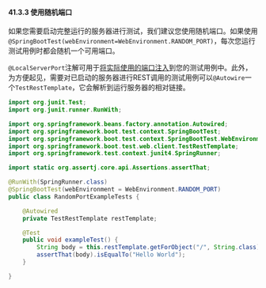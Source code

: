 #### 41.3.3 使用随机端口

如果您需要启动完整运行的服务器进行测试，我们建议您使用随机端口。如果使用`@SpringBootTest(webEnvironment=WebEnvironment.RANDOM_PORT)`，每次您运行测试用例时都会随机一个可用端口。

`@LocalServerPort`注解可用于[将实际使用的端口注入](../IX.‘How-to’_guides/73.4.Discover_the_HTTP_port_at_runtime.md)到您的测试用例中。此外，为方便起见，需要对已启动的服务器进行REST调用的测试用例可以`@Autowire`一个`TestRestTemplate`，它会解析到运行服务器的相对链接。

```java
import org.junit.Test;
import org.junit.runner.RunWith;

import org.springframework.beans.factory.annotation.Autowired;
import org.springframework.boot.test.context.SpringBootTest;
import org.springframework.boot.test.context.SpringBootTest.WebEnvironment;
import org.springframework.boot.test.web.client.TestRestTemplate;
import org.springframework.test.context.junit4.SpringRunner;

import static org.assertj.core.api.Assertions.assertThat;

@RunWith(SpringRunner.class)
@SpringBootTest(webEnvironment = WebEnvironment.RANDOM_PORT)
public class RandomPortExampleTests {

    @Autowired
    private TestRestTemplate restTemplate;

    @Test
    public void exampleTest() {
        String body = this.restTemplate.getForObject("/", String.class);
        assertThat(body).isEqualTo("Hello World");
    }

}
```
